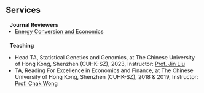 ## Services

<!-- <h4 style="margin:0 10px 0;">Conference Reviewers</h4>

<ul style="margin:0 0 5px;">
  <li><a href="http://cvpr2023.thecvf.com/"><autocolor>IEEE/CVF Conference on Computer Vision and Pattern Recognition (CVPR) 2021-2023</autocolor></a></li>
  <li><a href="http://iccv2021.thecvf.com/"><autocolor>IEEE/CVF International Conference on Computer Vision (ICCV) 2021</autocolor></a></li>
  <li><a href="https://eccv2022.ecva.net/"><autocolor>European Conference on Computer Vision (ECCV) 2022</autocolor></a></li>
</ul> -->

<h4 style="margin:0 10px 0;">Journal Reviewers</h4>

<ul style="margin:0 0 20px;">
  <li><a href="https://ietresearch.onlinelibrary.wiley.com/journal/26341581"><autocolor>Energy Conversion and Economics</autocolor></a></li>
  <!-- <li><a href="https://www.springer.com/journal/11263"><autocolor>International Journal of Computer Vision (IJCV)</autocolor></a></li> -->
</ul>

<h4 style="margin:0 10px 0;">Teaching</h4>

<ul>
  <li><autocolor>Head TA, Statistical Genetics and Genomics, at The Chinese University of Hong Kong, Shenzhen (CUHK-SZ), 2023, Instructor: <a href="https://scholar.google.com.hk/citations?user=V_yMDw0AAAAJ&hl=en">Prof. Jin Liu</a></autocolor></li>
  <li><autocolor>TA, Reading For Excellence in Economics and Finance, at The Chinese University of Hong Kong, Shenzhen (CUHK-SZ), 2018 & 2019, Instructor: <a href="https://www.linkedin.com/in/wongchak/?originalSubdomain=hk">Prof. Chak Wong</a></autocolor></li>
</ul>
